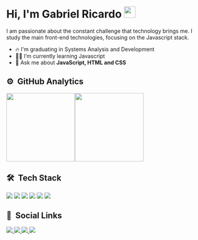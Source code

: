 <h1>Hi, I'm Gabriel Ricardo <img src="https://raw.githubusercontent.com/kaueMarques/kaueMarques/master/hi.gif" width="30px"></h1>

I am passionate about the constant challenge that technology brings me. I study the main front-end technologies, focusing on the Javascript stack.

- 🔥 I'm graduating in Systems Analysis and Development
- 👨‍💻 I’m currently learning Javascript
- 💬 Ask me about **JavaScript, HTML and CSS**

 ## ⚙️ &nbsp;GitHub Analytics
 
<div style="display:flex; flex-direction:row;">
 <img height="180em" src="https://github-readme-stats.vercel.app/api?username=Gabriel-Ricardo&show_icons=true&theme=github_dark&border_color=bd93f9&include_all_commits=true&count_private=true&icon_color=bd93f9&title_color=bd93f9"/>
  
  <img height="180em" src="https://github-readme-stats.vercel.app/api/top-langs/?username=Gabriel-Ricardo&layout=compact&show_icons=true&theme=github_dark&border_color=bd93f9&langs_count=4&icon_color=bd93f9&title_color=bd93f9"/>
</div>

## 🛠 &nbsp;Tech Stack

<div>
  <img src="https://img.shields.io/badge/HTML5-E34F26?style=for-the-badge&logo=html5&logoColor=white">
  <img src="https://img.shields.io/badge/CSS3-1572B6?style=for-the-badge&logo=css3&logoColor=white">
  <img src="https://img.shields.io/badge/Sass-CC6699?style=for-the-badge&logo=sass&logoColor=white">
  <img src="https://img.shields.io/badge/JavaScript-F7DF1E?style=for-the-badge&logo=javascript&logoColor=black">
  <img src="https://img.shields.io/badge/Bootstrap-563D7C?style=for-the-badge&logo=bootstrap&logoColor=white">
  <img src="https://img.shields.io/badge/Ubuntu-E95420?style=for-the-badge&logo=ubuntu&logoColor=white">
</div>

## 📱 &nbsp;Social Links

<div>

 <a href="https://www.instagram.com/gabriellldev/" target="_blank">
   <img src="https://img.shields.io/badge/-Instagram-%23E4405F?style=for-the-badge&logo=instagram&logoColor=white" target="_blank">
 </a>

 <a href="https://telegram.me/gabriellldev">
   <img src="https://img.shields.io/badge/Telegram-2CA5E0?style=for-the-badge&logo=telegram&logoColor=white">
 </a>

 <a href = "mailto:gabrielricardodev@gmail.com">
   <img src="https://img.shields.io/badge/-Gmail-%23333?style=for-the-badge&logo=gmail&logoColor=white" target="_blank">
 </a>

 <a href="https://www.linkedin.com/in/gabriel-ricardo-48b2a122b/" target="_blank">
   <img src="https://img.shields.io/badge/-LinkedIn-%230077B5?style=for-the-badge&logo=linkedin&logoColor=white" target="_blank">
 </a> 

</div>
